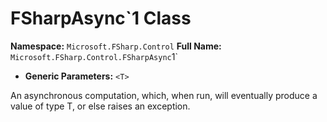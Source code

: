 # FSharpAsync`1 Class

**Namespace:** `Microsoft.FSharp.Control`
**Full Name:** `Microsoft.FSharp.Control.FSharpAsync`1`
- **Generic Parameters:** `<T>`

An asynchronous computation, which, when run, will eventually produce a value  of type T, or else raises an exception.